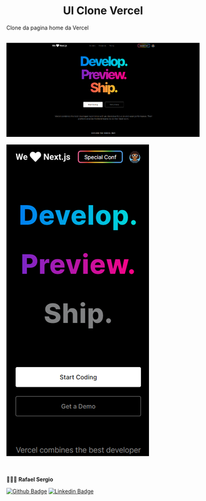 <h1 align="center">
  UI Clone Vercel
</h1>

<p>
  Clone da pagina home da Vercel
</p>

<br />

<div>
  <img src="./assets/desktop.png" alt="Versão desktop da vercel" title="Versão desktop da vercel"/>
</div>

<br />

<div >
  <img  src="./assets/mobile.png" alt="Versão desktop da vercel" title="Versão desktop da vercel"/>
</div>

<br />

<br />

🧑🏼‍💻 **Rafael Sergio**

[![Github Badge](https://img.shields.io/badge/-Github-242A2D?style=flat-square&logo=Github&logoColor=white&link=https://github.com/rafaelone)](https://github.com/rafaelone)
[![Linkedin Badge](https://img.shields.io/badge/-Linkedin-0077B5?style=flat-square&logo=Linkedin&logoColor=white&link=https://www.linkedin.com/in/rafael-sergio-982951103/)](https://www.linkedin.com/in/rafael-sergio-982951103/)
